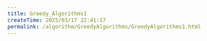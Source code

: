 ```yaml
---
title: Greedy_Algorithms1
createTime: 2025/03/17 22:41:17
permalink: /algorithm/GreedyAlgorithms/GreedyAlgorithms1.html
---
```

